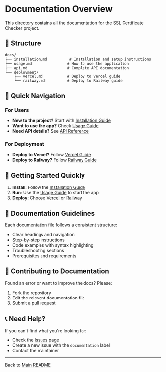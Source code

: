 # Documentation Overview

This directory contains all the documentation for the SSL Certificate Checker project.

## 📁 Structure

```
docs/
├── installation.md          # Installation and setup instructions
├── usage.md                # How to use the application
├── api.md                  # Complete API documentation
└── deployment/
    ├── vercel.md           # Deploy to Vercel guide
    └── railway.md          # Deploy to Railway guide
```

## 📖 Quick Navigation

### For Users

- **New to the project?** Start with [Installation Guide](./installation.md)
- **Want to use the app?** Check [Usage Guide](./usage.md)
- **Need API details?** See [API Reference](./api.md)

### For Deployment

- **Deploy to Vercel?** Follow [Vercel Guide](./deployment/vercel.md)
- **Deploy to Railway?** Follow [Railway Guide](./deployment/railway.md)

## 🚀 Getting Started Quickly

1. **Install**: Follow the [Installation Guide](./installation.md)
2. **Run**: Use the [Usage Guide](./usage.md) to start the app
3. **Deploy**: Choose [Vercel](./deployment/vercel.md) or [Railway](./deployment/railway.md)

## 📝 Documentation Guidelines

Each documentation file follows a consistent structure:

- Clear headings and navigation
- Step-by-step instructions
- Code examples with syntax highlighting
- Troubleshooting sections
- Prerequisites and requirements

## 🤝 Contributing to Documentation

Found an error or want to improve the docs? Please:

1. Fork the repository
2. Edit the relevant documentation file
3. Submit a pull request

## 📞 Need Help?

If you can't find what you're looking for:

- Check the [Issues](https://github.com/phamthai072/ssl-checker/issues) page
- Create a new issue with the `documentation` label
- Contact the maintainer

---

Back to [Main README](../README.md)
